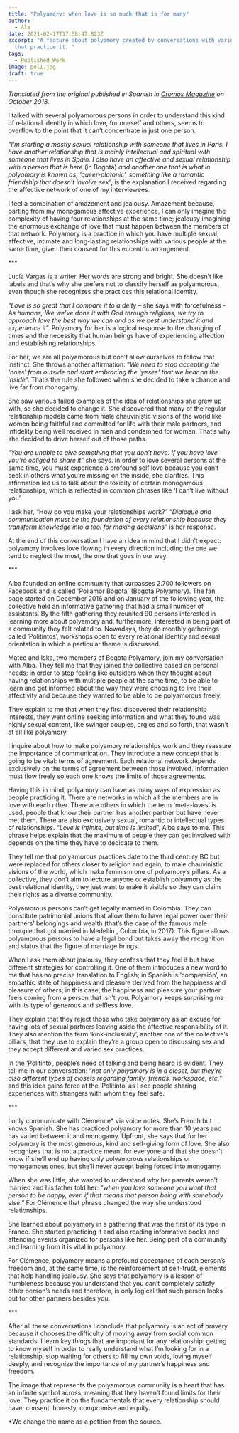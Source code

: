 ```yaml
---
title: "Polyamory: when love is so much that is for many"
author:
  - Ale
date: 2021-02-17T17:58:47.823Z
excerpt: "A feature about polyamory created by conversations with various people
  that practice it. "
tags:
  - Published Work
image: poli.jpg
draft: true
---
```

*Translated from the original published in Spanish in [Cromos Magazine](https://www.elespectador.com/cromos/estilo-de-vida/poliamor-cuando-el-amor-es-tanto-que-es-para-muchos/) on October 2018.* 

I talked with several polyamorous persons in order to understand this kind of relational identity in which love, for oneself and others, seems to overflow to the point that it can’t concentrate in just one person.

“*I’m starting a mostly sexual relationship with someone that lives in Paris. I have another relationship that is mainly intellectual and spiritual with someone that lives in Spain. I also have an affective and sexual relationship with a person that is here* (in Bogotá) *and another one that is what in polyamory is known as, ‘queer-platonic’, something like a romantic friendship that doesn’t involve sex*”, is the explanation I received regarding the affective network of one of my interviewees.

I feel a combination of amazement and jealousy. Amazement because, parting from my monogamous affective experience, I can only imagine the complexity of having four relationships at the same time; jealousy imagining the enormous exchange of love that must happen between the members of that network. Polyamory is a practice in which you have multiple sexual, affective, intimate and long-lasting relationships with various people at the same time, given their consent for this eccentric arrangement.

\*\**

Lucía Vargas is a writer. Her words are strong and bright. She doesn’t like labels and that’s why she prefers not to classify herself as polyamorous, even though she recognizes she practices this relational identity.

“*Love is so great that I compare it to a deit*y – she says with forcefulness - *As humans, like we’ve done it with God through religions, we try to approach love the best way we can and as we best understand it and experience it*”. Polyamory for her is a logical response to the changing of times and the necessity that human beings have of experiencing affection and establishing relationships.

For her, we are all polyamorous but don’t allow ourselves to follow that instinct. She throws another affirmation: “*We need to stop accepting the ‘noes’ from outside and start embracing the ‘yeses’ that we hear on the inside*”. That’s the rule she followed when she decided to take a chance and live far from monogamy.

She saw various failed examples of the idea of relationships she grew up with, so she decided to change it. She discovered that many of the regular relationship models came from male chauvinistic visions of the world like women being faithful and committed for life with their male partners, and infidelity being well received in men and condemned for women. That’s why she decided to drive herself out of those paths.

“*You are unable to give something that you don’t have. If you have love you’re obliged to share it*” she says. In order to love several persons at the same time, you must experience a profound self love because you can’t seek in others what you’re missing on the inside, she clarifies. This affirmation led us to talk about the toxicity of certain monogamous relationships, which is reflected in common phrases like 'I can’t live without you'.

I ask her, “How do you make your relationships work?” “*Dialogue and communication must be the foundation of every relationship because they transform knowledge into a tool for making decision*s” is her response.

At the end of this conversation I have an idea in mind that I didn’t expect: polyamory involves love flowing in every direction including the one we tend to neglect the most, the one that goes in our way.

\*\**

Alba founded an online community that surpasses 2.700 followers on Facebook and is called 'Poliamor Bogotá' (Bogota Polyamory). The fan page started on December 2016 and on January of the following year, the collective held an informative gathering that had a small number of assistants. By the fifth gathering they reunited 90 persons interested in learning more about polyamory and, furthermore, interested in being part of a community they felt related to. Nowadays, they do monthly gatherings called ‘Politintos’, workshops open to every relational identity and sexual orientation in which a particular theme is discussed.

Mateo and Iska, two members of Bogota Polyamory, join my conversation with Alba. They tell me that they joined the collective based on personal needs: in order to stop feeling like outsiders when they thought about having relationships with multiple people at the same time, to be able to learn and get informed about the way they were choosing to live their affectivity and because they wanted to be able to be polyamorous freely.

They explain to me that when they first discovered their relationship interests, they went online seeking information and what they found was highly sexual content, like swinger couples, orgies and so forth, that wasn’t at all like polyamory.

I inquire about how to make polyamory relationships work and they reassure the importance of communication. They introduce a new concept that is going to be vital: terms of agreement. Each relational network depends exclusively on the terms of agreement between those involved. Information must flow freely so each one knows the limits of those agreements.

Having this in mind, polyamory can have as many ways of expression as people practicing it. There are networks in which all the members are in love with each other. There are others in which the term 'meta-loves' is used, people that know their partner has another partner but have never met them. There are also exclusively sexual, romantic or intellectual types of relationships. “*Love is infinite, but time is limited*”, Alba says to me. This phrase helps explain that the maximum of people they can get involved with depends on the time they have to dedicate to them.

They tell me that polyamorous practices date to the third century BC but were replaced for others closer to religion and again, to male chauvinistic visions of the world, which make feminism one of polyamory’s pillars. As a collective, they don’t aim to lecture anyone or establish polyamory as the best relational identity, they just want to make it visible so they can claim their rights as a diverse community.

Polyamorous persons can’t get legally married in Colombia. They can constitute patrimonial unions that allow them to have legal power over their partners’ belongings and wealth (that’s the case of the famous male throuple that got married in Medellín , Colombia, in 2017). This figure allows polyamorous persons to have a legal bond but takes away the recognition and status that the figure of marriage brings.

When I ask them about jealousy, they confess that they feel it but have different strategies for controlling it. One of them introduces a new word to me that has no precise translation to English; in Spanish is ‘compersión’, an empathic state of happiness and pleasure derived from the happiness and pleasure of others; in this case, the happiness and pleasure your partner feels coming from a person that isn’t you. Polyamory keeps surprising me with its type of generous and selfless love.

They explain that they reject those who take polyamory as an excuse for having lots of sexual partners leaving aside the affective responsibility of it. They also mention the term ‘kink-inclusivity’, another one of the collective’s pillars, that they use to explain they’re a group open to discussing sex and they accept different and varied sex practices.

In the ‘Politinto’, people’s need of talking and being heard is evident. They tell me in our conversation: “*not only polyamory is in a closet, but they’re also different types of closets regarding family, friends, workspace, etc.*” and this idea gains force at the ‘Politinto’ as I see people sharing experiences with strangers with whom they feel safe.

\*\**

I only communicate with Clémence* via voice notes. She’s French but knows Spanish. She has practiced polyamory for more than 10 years and has varied between it and monogamy. Upfront, she says that for her polyamory is the most generous, kind and self-giving form of love. She also recognizes that is not a practice meant for everyone and that she doesn’t know if she’ll end up having only polyamorous relationships or monogamous ones, but she’ll never accept being forced into monogamy.

When she was little, she wanted to understand why her parents weren’t married and his father told her: “*when you love someone you want that person to be happy, even if that means that person being with somebody else*.” For Clémence that phrase changed the way she understood relationships.

She learned about polyamory in a gathering that was the first of its type in France. She started practicing it and also reading informative books and attending events organized for persons like her. Being part of a community and learning from it is vital in polyamory.

For Clémence, polyamory means a profound acceptance of each person’s freedom and, at the same time, is the reinforcement of self-trust, elements that help handling jealousy. She says that polyamory is a lesson of humbleness because you understand that you can’t completely satisfy other person’s needs and therefore, is only logical that such person looks out for other partners besides you.

\*\**

After all these conversations I conclude that polyamory is an act of bravery because it chooses the difficulty of moving away from social common standards. I learn key things that are important for any relationship: getting to know myself in order to really understand what I’m looking for in a relationship, stop waiting for others to fill my own voids, loving myself deeply, and recognize the importance of my partner’s happiness and freedom.

The image that represents the polyamorous community is a heart that has an infinite symbol across, meaning that they haven’t found limits for their love. They practice it on the fundamentals that every relationship should have: consent, honesty, compromise and equity.

\*We change the name as a petition from the source.